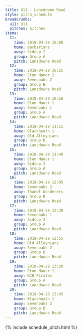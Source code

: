 ```yaml
---
title: U11 - Lansdowne Road
style: pitch_schedule
breadcrumbs:
  u11: U11
  pitches: pitches
items:
  11:
    time: 2018-04-29 10:00
    home: Barbarians
    away: Sidcup 2
    group: Group A
    pitch: Lansdowne Road
  12:
    time: 2018-04-29 10:25
    home: Eton Manor 2
    away: Sevenoaks 2
    group: Group B
    pitch: Lansdowne Road
  13:
    time: 2018-04-29 10:50
    home: Eton Manor 1
    away: Sevenoaks 1
    group: Group A
    pitch: Lansdowne Road
  14:
    time: 2018-04-29 11:15
    home: Blackheath 1
    away: Old Alleynians
    group: Group B
    pitch: Lansdowne Road
  15:
    time: 2018-04-29 11:40
    home: Eton Manor 1
    away: Sidcup 2
    group: Group A
    pitch: Lansdowne Road
  16:
    time: 2018-04-29 12:05
    home: Sevenoaks 2
    away: Thanet Wanderers
    group: Group B
    pitch: Lansdowne Road
  17:
    time: 2018-04-29 12:30
    home: Sevenoaks 1
    away: Sidcup 2
    group: Group A
    pitch: Lansdowne Road
  18:
    time: 2018-04-29 12:55
    home: Old Alleynians
    away: Sevenoaks 2
    group: Group B
    pitch: Lansdowne Road
  19:
    time: 2018-04-29 13:20
    home: Eton Manor 1
    away: KCH Pirates
    group: Group A
    pitch: Lansdowne Road
  20:
    time: 2018-04-29 13:45
    home: Blackheath 1
    away: Sevenoaks 2
    group: Group B
    pitch: Lansdowne Road
---
```


{% include schedule_pitch.html %}
